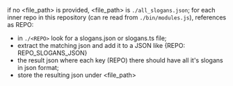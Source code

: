 if no <file_path> is provided, <file_path> is  `./all_slogans.json`;
for each inner repo in this repository (can re read from `./bin/modules.js`), references as REPO:
- in `./<REPO>` look for a slogans.json or slogans.ts file;
- extract the matching json and add it to a JSON like {REPO: REPO_SLOGANS_JSON}
- the result json where each key (REPO) there should have all it's slogans in json format;
- store the resulting json under <file_path>